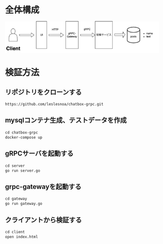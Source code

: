 # 全体構成
![全体構成図](./images/全体構成図.drawio.png "サンプル")

# 検証方法

## リポジトリをクローンする
```
https://github.com/leslesnoa/chatbox-grpc.git
```

## mysqlコンテナ生成、テストデータを作成
```
cd chatbox-grpc
docker-compose up
```

## gRPCサーバを起動する
```
cd server
go run server.go
```

## grpc-gatewayを起動する
```
cd gateway
go run gateway.go
```

## クライアントから検証する
```
cd client
open index.html
```
